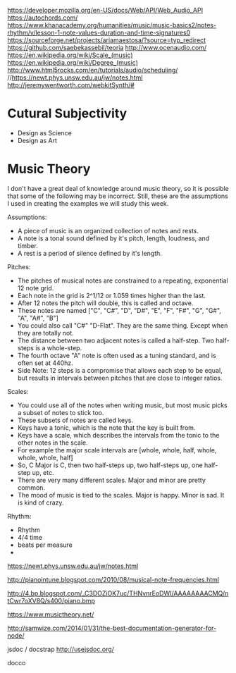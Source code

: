https://developer.mozilla.org/en-US/docs/Web/API/Web_Audio_API
https://autochords.com/
https://www.khanacademy.org/humanities/music/music-basics2/notes-rhythm/v/lesson-1-note-values-duration-and-time-signatures0
https://sourceforge.net/projects/ariamaestosa/?source=typ_redirect
https://github.com/saebekassebil/teoria
http://www.ocenaudio.com/
https://en.wikipedia.org/wiki/Scale_(music)
https://en.wikipedia.org/wiki/Degree_(music)
http://www.html5rocks.com/en/tutorials/audio/scheduling/
//https://newt.phys.unsw.edu.au/jw/notes.html
http://jeremywentworth.com/webkitSynth/#



# Cutural Subjectivity
- Design as Science
- Design as Art

# Music Theory

I don't have a great deal of knowledge around music theory, so it is possible that some of the following may be incorrect. Still, these are the assumptions I used in creating the examples we will study this week.

Assumptions:
- A piece of music is an organized collection of notes and rests.
- A note is a tonal sound defined by it's pitch, length, loudness, and timber.
- A rest is a period of silence defined by it's length.

Pitches:
- The pitches of musical notes are constrained to a repeating, exponential 12 note grid.
- Each note in the grid is 2^1/12 or 1.059 times higher than the last.
- After 12 notes the pitch will double, this is called and octave.
- These notes are named ["C", "C#", "D", "D#", "E", "F", "F#", "G", "G#", "A", "A#", "B"]
- You could also call "C#" "D-Flat". They are the same thing. Except when they are totally not.
- The distance between two adjacent notes is called a half-step. Two half-steps is a whole-step.
- The fourth octave "A" note is often used as a tuning standard, and is often set at 440hz.
- Side Note: 12 steps is a compromise that allows each step to be equal, but results in intervals between pitches that are close to integer ratios.  

Scales:
- You could use all of the notes when writing music, but most music picks a subset of notes to stick too.
- These subsets of notes are called keys.
- Keys have a tonic, which is the note that the key is built from.
- Keys have a scale, which describes the intervals from the tonic to the other notes in the scale.
- For example the major scale intervals are [whole, whole, half, whole, whole, whole, half]
- So, C Major is C, then two half-steps up, two half-steps up, one half-step up, etc.
- There are very many different scales. Major and minor are pretty common.
- The mood of music is tied to the scales. Major is happy. Minor is sad. It is kind of crazy.

Rhythm:


- Rhythm
- 4/4 time
- beats per measure
-

https://newt.phys.unsw.edu.au/jw/notes.html


http://pianointune.blogspot.com/2010/08/musical-note-frequencies.html


http://4.bp.blogspot.com/_C3DOZiOK7uc/THNvnrEoDWI/AAAAAAAACMQ/ntCwr7oXV8Q/s400/piano.bmp




















https://www.musictheory.net/




http://samwize.com/2014/01/31/the-best-documentation-generator-for-node/

jsdoc / docstrap
http://usejsdoc.org/

docco
